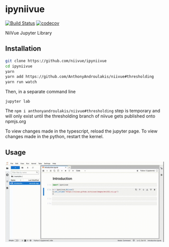 
# ipyniivue

[![Build Status](https://travis-ci.org/niivue/ipyniivue.svg?branch=master)](https://travis-ci.org/niivue/ipyniivue)
[![codecov](https://codecov.io/gh/niivue/ipyniivue/branch/master/graph/badge.svg)](https://codecov.io/gh/niivue/ipyniivue)


NiiVue Jupyter Library

## Installation
```sh
git clone https://github.com/niivue/ipyniivue
cd ipyniivue
yarn
yarn add https://github.com/AnthonyAndroulakis/niivue#thresholding
yarn run watch
```
Then, in a separate command line
```
jupyter lab
```

The `npm i anthonyandroulakis/niivue#thresholding` step is temporary and will only exist until the thresholding branch of niivue gets published onto npmjs.org       
      
To view changes made in the typescript, reload the jupyter page. To view changes made in the python, restart the kernel.

## Usage
![example](docs/example.gif)



